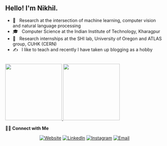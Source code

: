 <h2> Hello! I'm Nikhil.</h2>

- 🤔 &nbsp; Research at the intersection of machine learning, computer vision and natural language processing
- 🎓 &nbsp; Computer Science at the Indian Institute of Technology, Kharagpur
- 💼 &nbsp; Research internships at the SHI lab, University of Oregon and ATLAS group, CUHK (CERN)
- ✍️ &nbsp; I like to teach and recently I have taken up blogging as a hobby

<br/>

<a href="https://github.com/itsShnik">
  <img height="180em" src="https://github-readme-stats.vercel.app/api?username=itsShnik&theme=buefy&show_icons=true" />
  <img height="180em" src="https://github-readme-stats.vercel.app/api/top-langs/?username=itsShnik&theme=buefy&layout=compact" />
</a>

<br/>

🤝🏻 **Connect with Me**

<p align="center">
<a href="https://itsShnik.github.io/"><img alt="Website" src="https://img.shields.io/badge/Website-black?style=flat-square&logo=google-chrome"></a>
<a href="https://www.linkedin.com/in/iamshnik/"><img alt="LinkedIn" src="https://img.shields.io/badge/LinkedIn-black?style=flat-square&logo=linkedin"></a>
<a href="https://www.instagram.com/iamshnik/"><img alt="Instagram" src="https://img.shields.io/badge/Instagram-black?style=flat-square&logo=instagram"></a>
<a href="mailto:shnikisme@gmail.com"><img alt="Email" src="https://img.shields.io/badge/Email-black?style=flat-square&logo=gmail"></a>
</p>
